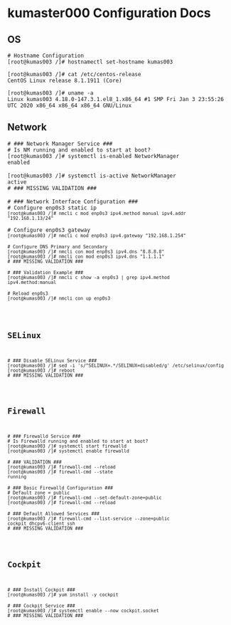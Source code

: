 # kumaster000 Configuration Docs
## OS
<pre>
<code># Hostname Configuration</code>
<code>[root@kumas003 /]# hostnamectl set-hostname kumas003</code>
</pre>

<pre>
<code>[root@kumas003 /]# cat /etc/centos-release</code>
<code>CentOS Linux release 8.1.1911 (Core)</code>
</pre>

<pre>
<code>[root@kumas003 /]# uname -a</code>
<code>Linux kumas003 4.18.0-147.3.1.el8_1.x86_64 #1 SMP Fri Jan 3 23:55:26 UTC 2020 x86_64 x86_64 x86_64 GNU/Linux</code>
</pre>

## Network
<pre>
<code># ### Network Manager Service ###</code>
<code># Is NM running and enabled to start at boot?</code>
<code>[root@kumas003 /]# systemctl is-enabled NetworkManager</code>
<code>enabled</code>

<code>[root@kumas003 /]# systemctl is-active NetworkManager</code>
<code>active</code>
<code># ### MISSING VALIDATION ###</code>

<code># ### Network Interface Configuration ###</code>
<code># Configure enp0s3 static ip
<code>[root@kumas003 /]# nmcli c mod enp0s3 ipv4.method manual ipv4.addr "192.168.1.13/24"</code>

# Configure enp0s3 gateway
<code>[root@kumas003 /]# nmcli c mod enp0s3 ipv4.gateway "192.168.1.254"</code>

<code># Configure DNS Primary and Secondary</code>
<code>[root@kumas003 /]# nmcli con mod enp0s3 ipv4.dns "8.8.8.8"</code>
<code>[root@kumas003 /]# nmcli con mod enp0s3 ipv4.dns "1.1.1.1"</code>
<code># ### MISSING VALIDATION ###</code>

<code># ### Validation Example ###</code>
<code>[root@kumas003 /]# nmcli c show -a enp0s3 | grep ipv4.method</code>
<code>ipv4.method:manual</code>

<code># Reload enp0s3</code>
<code>[root@kumas003 /]# nmcli con up enp0s3</code>
</pre>

## SELinux
<pre>
<code># ### Disable SELinux Service ###</code>
<code>[root@kumas003 /]# sed -i 's/^SELINUX=.*/SELINUX=disabled/g' /etc/selinux/config</code>
<code>[root@kumas003 /]# reboot</code>
<code># ### MISSING VALIDATION ###</code>
</pre>

## Firewall
<pre>
<code># ### Firewalld Service ###</code>
<code># Is Firewalld running and enabled to start at boot?</code>
<code>[root@kumas003 /]# systemctl start firewalld</code>
<code>[root@kumas003 /]# systemctl enable firewalld</code>

<code># ### VALIDATION ###</code>
<code>[root@kumas003 /]# firewall-cmd --reload</code>
<code>[root@kumas003 /]# firewall-cmd --state</code>
<code>running</code>

<code># ### Basic Firewalld Configuration ###</code>
<code># Default zone = public</code>
<code>[root@kumas003 /]# firewall-cmd --set-default-zone=public</code>
<code>[root@kumas003 /]# firewall-cmd --reload</code>

<code># ### Default Allowed Services ###</code>
<code>[root@kumas003 /]# firewall-cmd --list-service --zone=public</code>
<code>cockpit dhcpv6-client ssh</code>
<code># ### MISSING VALIDATION ###</code>
</pre>

## Cockpit
<pre>
<code># ### Install Cockpit ###</code>
<code>[root@kumas003 /]# yum install -y cockpit</code>

<code># ### Cockpit Service ###</code>
<code>[root@kumas003 /]# systemctl enable --now cockpit.socket</code>
<code># ### MISSING VALIDATION ###</code>
</pre>
